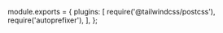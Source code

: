 module.exports = {
  plugins: [
    require('@tailwindcss/postcss'),
    require('autoprefixer'), 
  ],
};
